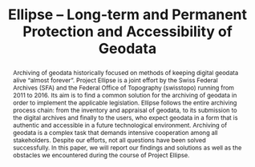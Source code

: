 ---
abstract: 'Archiving of geodata historically focused on methods of keeping digital
  geodata alive “almost forever”. Project Ellipse is a joint effort by the Swiss Federal
  Archives (SFA) and the Federal Office of Topography (swisstopo) running from 2011
  to 2016. Its aim is to find a common solution for the archiving of geodata in order
  to implement the applicable legislation. Ellipse follows the entire archiving process
  chain: from the inventory and appraisal of geodata, to its submission to the digital
  archives and finally to the users, who expect geodata in a form that is authentic
  and accessible in a future technological environment. Archiving of geodata is a
  complex task that demands intensive cooperation among all stakeholders. Despite
  our efforts, not all questions have been solved successfully. In this paper, we
  will report our findings and solutions as well as the obstacles we encountered during
  the course of Project Ellipse.'
creators:
- Ohnesorge, Krystyna W.
- Mast, Alain
- Marciani, Chiara
date: null
document_url: https://services.phaidra.univie.ac.at/api/object/o:503167/download
grand_parent: iPRES
institutions: []
keywords: []
landing_page_url: https://phaidra.univie.ac.at/o:503167
language: eng
layout: publication
license: CC BY-NC-SA 3.0 AT
notes_url: null
parent: iPRES 2016
presentation_url: null
publication_type: paper
size: 534404
source_name: iPRES
title: Ellipse – Long-term and Permanent Protection and Accessibility of Geodata
year: 2016
---